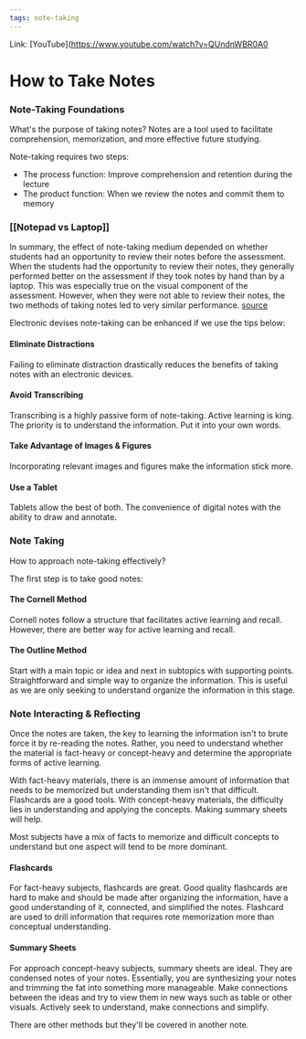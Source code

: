 ```yaml
---
tags: note-taking
---
```

Link: [YouTube](https://www.youtube.com/watch?v=QUndnWBR0A0

# How to Take Notes

### Note-Taking Foundations
What's the purpose of taking notes?
Notes are a tool used to facilitate comprehension, memorization, and more effective future studying.

Note-taking requires two steps:
* The process function: Improve comprehension and retention during the lecture
* The product function: When we review the notes and commit them to memory

### [[Notepad vs Laptop]]
In summary, the effect of note-taking medium depended on whether students had an opportunity to review their notes before the assessment. When the students had the opportunity to review their notes, they generally performed better on the assessment if they took notes by hand than by a laptop. This was especially true on the visual component of the assessment. However, when they were not able to review their notes, the two methods of taking notes led to very similar performance. [source](https://www.learningscientists.org/blog/2019/7/25-1)

Electronic devises note-taking can be enhanced if we use the tips below:

#### Eliminate Distractions
Failing to eliminate distraction drastically reduces the benefits of taking notes with an electronic devices.

#### Avoid Transcribing
Transcribing is a highly passive form of note-taking. Active learning is king. The priority is to understand the information. Put it into your own words.

#### Take Advantage of Images & Figures
Incorporating relevant images and figures make the information stick more.

#### Use a Tablet
Tablets allow the best of both. The convenience of digital notes with the ability to draw and annotate.

### Note Taking
How to approach note-taking effectively?

The first step is to take good notes:

#### The Cornell Method
Cornell notes follow a structure that facilitates active learning and recall. However, there are better way for active learning and recall.

#### The Outline Method
Start with a main topic or idea and next in subtopics with supporting points. Straightforward and simple way to organize the information. This is useful as we are only seeking to understand organize the information in this stage.

### Note Interacting & Reflecting
Once the notes are taken, the key to learning the information isn't to brute force it by re-reading the notes. Rather, you need to understand whether the material is fact-heavy or concept-heavy and determine the appropriate forms of active learning.

With fact-heavy materials, there is an immense amount of information that needs to be memorized but understanding them isn't that difficult. Flashcards are a good tools.
With concept-heavy materials, the difficulty lies in understanding and applying the concepts. Making summary sheets will help.

Most subjects have a mix of facts to memorize and difficult concepts to understand but one aspect will tend to be more dominant.

####  Flashcards
For fact-heavy subjects, flashcards are great. Good quality flashcards are hard to make and  should be made after organizing the information, have a good understanding of it,  connected, and simplified the notes. Flashcard are used to drill information that requires rote memorization more than conceptual understanding.

####  Summary Sheets
For approach concept-heavy subjects, summary sheets are ideal. They are condensed notes of your notes. Essentially, you are synthesizing your notes and trimming the fat into something more manageable. Make connections between the ideas and try to view them in new ways such as table or other visuals. Actively seek to understand, make connections and simplify.

There are other methods but they'll be covered in another note.